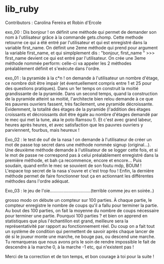 # lib_ruby

Contributors : Carolina Fereira et Robin d'Ercole

exo_00 : Dis bonjour ! on définit une méthode qui permet de demander son nom à l'utilisateur grâce à la commande gets.chomp. Cette methode retourne ce qui a été entré par l'utilisateur et qui est enregistré dans la variable first_name. On définit une 2eme méthode qui prend pour argument la variable first_name, et qui simplplement dis : "bonjour, first_name " >>> first_name devient ce qui est entré par l'utilisateur. On crée une 3eme méthode nommée perform: celle-ci va appeler les 2 méthodes préalablement définit et s'exécute dans l'ordre.

exo_01 : la pyramide à la c*n ! on demande à l'utilisateur un nombre d'étage, ce nombre doit être impair (et éventuellement compris entre 1 et 25 pour des questions pratiques). Dans un 1er temps on construit la moitié grandissante de la pyramide. Dans un second temps, quand la construction de la pyramide atteint sa moitié, l'architecte bien relou demande à ce que les pauvres ouvriers fassent, très facilement, une pyramide décroissante. Evidemment, la totalité des étages de la pyramide (l'addition des étages croissants et décroissants doit être égale au nombre d'étages demandé par le mec qui met la tune, aka le poto Ramsou !). Et c'est avec grand labeur, heures après heures, et avec satisfaction que les pauvres ouvriers y parviennent, fourbus, mais heureux !

Exo_02 : le test de ouf de la nasa ! on demande à l'utilisateur de créer un mot de passe top secret dans une méthode nommée signup (original...). Une deuxième méthode demande à l'utilisateur de se logger cette fois, et si le mot de passe ne correspond pas à celui préalablement enregistré dans la première méthode, et bah ça recommence, encore et encore... Puis soudain, quand enfin le mec se souvient de son foutu mdp, BOUM ! L'espace top secret de la nasa s'ouvre et c'est trop fou ! Enfin, la dernière méthode permet de faire fonctionner tout ça en actionnant les différentes méthodes dans l'ordre adéquat.

Exo_03 : le jeu de l'oie.................................(terrible comme jeu en soirée..)

grosso modo on débute un compteur sur 100 parties. À chaque partie, le compteur enregistre le nombre de coups qu'il a fallu pour terminer la partie. Au bout des 100 parties, on fait la moyenne du nombre de coups nécessaire pour terminer une partie. Pourquoi 100 parties ? et bien on apprend en statistiques que plus l'échantillon est grand, meilleure sera la représentativité par rapport au fonctionnement réel. Du coup on a fait tout un système de condition qui permettent de savoir après chaque lancer de dé si le joueur monte une marche, ne bouge pas, ou descend une marche. Tu remarqueras que nous avons pris le soin de rendre impossible le fait de descendre à la marche 0, à la marche -1 etc, qui n'existent pas ! 

Merci de ta correction et de ton temps, et bon courage à toi pour la suite !
